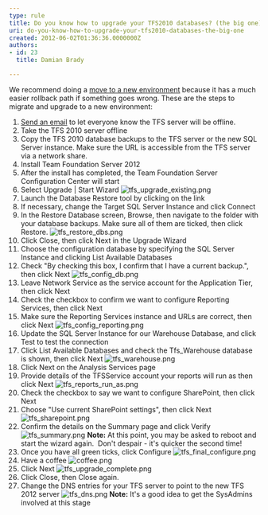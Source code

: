 ```yaml
---
type: rule
title: Do you know how to upgrade your TFS2010 databases? (the big one)
uri: do-you-know-how-to-upgrade-your-tfs2010-databases-the-big-one
created: 2012-06-02T01:36:36.0000000Z
authors:
- id: 23
  title: Damian Brady

---
```


 We recommend doing a [move to a new environment](/TFS/RulesToBetterTFS2012Migration/Pages/MigrationChoices.aspx) because it has a much easier rollback path if something goes wrong. 
​These are the steps to migrate and upgrade to a new environment:

1. [Send an email](http&#58;//www.ssw.com.au/SSW/Standards/Rules/RulesToBetterNetworks.aspx#rebootrestart) to let everyone know the TFS server will be offline.
2. Take the TFS 2010 server offline
3. Copy the TFS 2010 database backups to the TFS server or the new SQL Server instance. Make sure the URL is accessible from the TFS server via a network share.
4. Install Team Foundation Server 2012
5. After the install has completed, the Team Foundation Server Configuration Center will start
6. Select Upgrade | Start Wizard
![tfs_upgrade_existing.png](/TFS/RulesToBetterTFS2012Migration/PublishingImages/tfs_upgrade_existing.png)
7. Launch the Database Restore tool by clicking on the link
8. If necessary, change the Target SQL Server Instance and click Connect
9. In the Restore Database screen, Browse, then navigate to the folder with your database backups. Make sure all of them are ticked, then click Restore.
![tfs_restore_dbs.png](/TFS/RulesToBetterTFS2012Migration/PublishingImages/tfs_restore_dbs.png)
10. Click Close, then click Next in the Upgrade Wizard
11. Choose the configuration database by specifying the SQL Server Instance and clicking List Available Databases
12. Check "By checking this box, I confirm that I have a current backup.", then click Next
![tfs_config_db.png](/TFS/RulesToBetterTFS2012Migration/PublishingImages/tfs_config_db.png)
13. Leave Network Service as the service account for the Application Tier, then click Next
14. Check the checkbox to confirm we want to configure Reporting Services, then click Next
15. Make sure the Reporting Services instance and URLs are correct, then click Next
![tfs_config_reporting.png](/TFS/RulesToBetterTFS2012Migration/PublishingImages/tfs_config_reporting.png)
16. Update the SQL Server Instance for our Warehouse Database, and click Test to test the connection
17. Click List Available Databases and check the Tfs\_Warehouse database is shown, then click Next
![tfs_warehouse.png](/TFS/RulesToBetterTFS2012Migration/PublishingImages/tfs_warehouse.png)
18. Click Next on the Analysis Services page
19. Provide details of the TFSService account your reports will run as then click Next
![tfs_reports_run_as.png](/TFS/RulesToBetterTFS2012Migration/PublishingImages/tfs_reports_run_as.png)
20. Check the checkbox to say we want to configure SharePoint, then click Next
21. Choose "Use current SharePoint settings", then click Next
![tfs_sharepoint.png](/TFS/RulesToBetterTFS2012Migration/PublishingImages/tfs_sharepoint.png)
22. Confirm the details on the Summary page and click Verify
![tfs_summary.png](/TFS/RulesToBetterTFS2012Migration/PublishingImages/tfs_summary.png)
**Note:** At this point, you may be asked to reboot and start the wizard again.  Don't despair - it's quicker the second time!
23. Once you have all green ticks, click Configure
![tfs_final_configure.png](/TFS/RulesToBetterTFS2012Migration/PublishingImages/tfs_final_configure.png)
24. Have a coffee
![coffee.png](/TFS/RulesToBetterTFS2010Migration/PublishingImages/ssw-coffee.png)
25. Click Next
![tfs_upgrade_complete.png](/TFS/RulesToBetterTFS2012Migration/PublishingImages/tfs_upgrade_complete.png)
26. Click Close, then Close again.
27. Change the DNS entries for your TFS server to point to the new TFS 2012 server
![tfs_dns.png](/TFS/RulesToBetterTFS2012Migration/PublishingImages/tfs_dns.png)
**Note:** It's a good idea to get the SysAdmins involved at this stage


